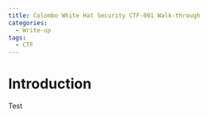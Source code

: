 ```yaml
---
title: Colombo White Hat Security CTF-001 Walk-through
categories:
  - Write-up
tags:
  - CTF
---
```


# Introduction

Test
